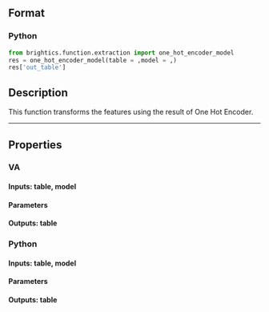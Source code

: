 ## Format
### Python
```python
from brightics.function.extraction import one_hot_encoder_model
res = one_hot_encoder_model(table = ,model = ,)
res['out_table']
```

## Description
This function transforms the features using the result of One Hot Encoder.

---

## Properties
### VA
#### Inputs: table, model

#### Parameters


#### Outputs: table

### Python
#### Inputs: table, model

#### Parameters


#### Outputs: table

